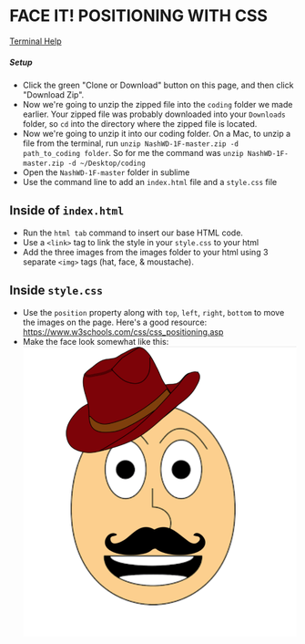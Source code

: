 # FACE IT! POSITIONING WITH CSS

[Terminal Help](https://github.com/codebug-us/NashWD-1A)

##### Setup
- Click the green "Clone or Download" button on this page, and then click "Download Zip".
- Now we're going to unzip the zipped file into the `coding` folder we made earlier. Your zipped file was probably downloaded into your `Downloads` folder, so `cd` into the directory where the zipped file is located.  
- Now we're going to unzip it into our coding folder. On a Mac, to unzip a file from the terminal, run `unzip NashWD-1F-master.zip -d path_to_coding folder`. So for me the command was `unzip NashWD-1F-master.zip -d ~/Desktop/coding` 
- Open the `NashWD-1F-master` folder in sublime
- Use the command line to add an `index.html` file and a `style.css` file

## Inside of `index.html`
- Run the `html tab` command to insert our base HTML code. 
- Use a `<link>` tag to link the style in your `style.css` to your html
- Add the three images from the images folder to your html using 3 separate `<img>` tags (hat, face, & moustache).


## Inside `style.css` 
- Use the `position` property along with `top`, `left`, `right`, `bottom` to move the images on the page. Here's a good resource: https://www.w3schools.com/css/css_positioning.asp
- Make the face look somewhat like this:
![final product](images/final-image.png)

